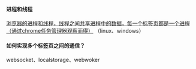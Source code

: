 #### 进程和线程
[浏览器的进程和线程，线程之间共享进程中的数据，每一个标签页都是一个进程（通过chrome任务管理器观察而得）](https://blog.poetries.top/browser-working-principle/guide/part1/lesson01.html#%E8%BF%9B%E7%A8%8B%E5%92%8C%E7%BA%BF%E7%A8%8B)
（linux、windows）

#### 如何实现多个标签页之间的通信？
websocket、localstorage、webwoker
